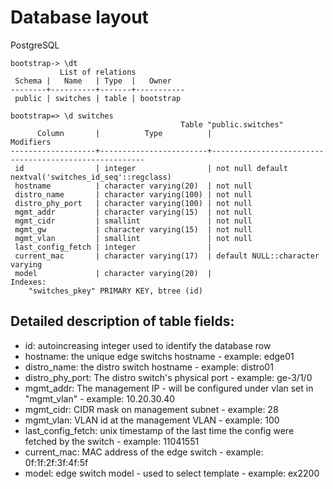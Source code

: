 # Database layout

PostgreSQL

```
bootstrap-> \dt
           List of relations
 Schema |   Name   | Type  |   Owner   
--------+----------+-------+-----------
 public | switches | table | bootstrap
```


```
bootstrap=> \d switches
                                      Table "public.switches"
      Column       |          Type          |                       Modifiers                       
-------------------+------------------------+-------------------------------------------------------
 id                | integer                | not null default nextval('switches_id_seq'::regclass)
 hostname          | character varying(20)  | not null
 distro_name       | character varying(100) | not null
 distro_phy_port   | character varying(100) | not null
 mgmt_addr         | character varying(15)  | not null
 mgmt_cidr         | smallint               | not null
 mgmt_gw           | character varying(15)  | not null
 mgmt_vlan         | smallint               | not null
 last_config_fetch | integer                | 
 current_mac       | character varying(17)  | default NULL::character varying
 model             | character varying(20)  | 
Indexes:
    "switches_pkey" PRIMARY KEY, btree (id)
```

## Detailed description of table fields:
* id: autoincreasing integer used to identify the database row
* hostname: the unique edge switchs hostname - example: edge01
* distro_name: the distro switch hostname - example: distro01
* distro_phy_port: The distro switch's physical port - example: ge-3/1/0
* mgmt_addr: The management IP - will be configured under vlan set in "mgmt_vlan" - example: 10.20.30.40
* mgmt_cidr: CIDR mask on management subnet - example: 28
* mgmt_vlan: VLAN id at the management VLAN - example: 100
* last_config_fetch: unix timestamp of the last time the config were fetched by the switch - example: 11041551
* current_mac: MAC address of the edge switch - example: 0f:1f:2f:3f:4f:5f
* model: edge switch model - used to select template - example: ex2200

